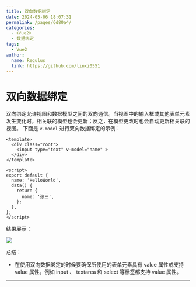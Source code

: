 ```yaml
---
title: 双向数据绑定
date: 2024-05-06 18:07:31
permalink: /pages/6d80a4/
categories:
  - 《Vue2》
  - 数据绑定
tags:
  - Vue2
author: 
  name: Regulus
  link: https://github.com/linxi0551
---
```


# 双向数据绑定
双向绑定允许视图和数据模型之间的双向通信。当视图中的输入框或其他表单元素发生变化时，相关联的模型也会更新；反之，在模型更改时也会自动更新相关联的视图。
下面是  `v-model`  进行双向数据绑定的示例：
```vue
<template>
  <div class="root">
    <input type="text" v-model="name" >
  </div>
</template>

<script>
export default {
  name: 'HelloWorld',
  data() {
    return {
      name: '张三',
    };
  },
};
</script>
```
结果展示：

![](https://cdn.nlark.com/yuque/0/2024/png/40965929/1712567803646-22db82a9-5cd1-46b7-844b-54ab845e9806.png)

总结：

- 在使用双向数据绑定的时候要确保所使用的表单元素具有  value  属性或支持  value  属性。例如   input  、  textarea  和  select  等标签都支持  value  属性。

---